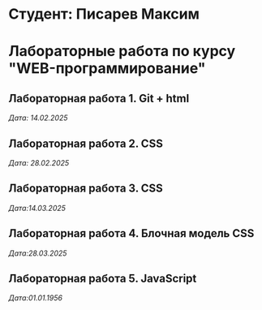# Студент: Писарев Максим

# Лабораторные работа по курсу "WEB-программирование"

## Лабораторная работа 1. Git + html

*Дата: 14.02.2025*


## Лабораторная работа 2. CSS

*Дата: 28.02.2025*

## Лабораторная работа 3. CSS

*Дата:14.03.2025*

## Лабораторная работа 4. Блочная модель CSS

*Дата:28.03.2025*

## Лабораторная работа 5. JavaScript

*Дата:01.01.1956*


